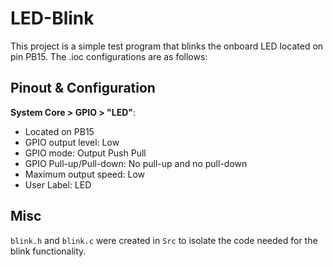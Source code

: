 # LED-Blink

This project is a simple test program that blinks the onboard LED located on pin PB15. The .ioc configurations are as follows:

## Pinout & Configuration
**System Core > GPIO > "LED"**:
- Located on PB15
- GPIO output level: Low
- GPIO mode: Output Push Pull
- GPIO Pull-up/Pull-down: No pull-up and no pull-down
- Maximum output speed: Low
- User Label: LED

## Misc
`blink.h` and `blink.c` were created in `Src` to isolate the code needed for the blink functionality.